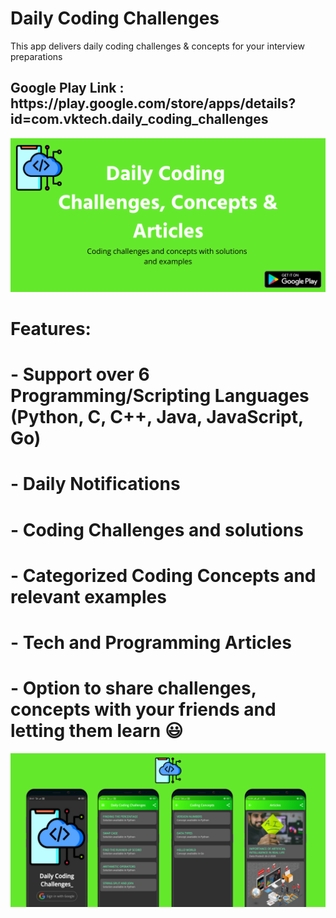 # Daily Coding Challenges

This app delivers daily coding challenges & concepts for your interview preparations

<h2>Google Play Link : https://play.google.com/store/apps/details?id=com.vktech.daily_coding_challenges</h2>

<img src="assets/Daily Coding Challenges & Concepts1.png" alt="Feature Graphic"/>

# Features:
# - Support over 6 Programming/Scripting Languages (Python, C, C++, Java, JavaScript, Go)
# - Daily Notifications
# - Coding Challenges and solutions
# - Categorized Coding Concepts and relevant examples
# - Tech and Programming Articles
# - Option to share challenges, concepts with your friends and letting them learn 😃

<img src="assets/images/Copy of Daily Coding Challenges & Concepts.png" alt="Screens"/>

